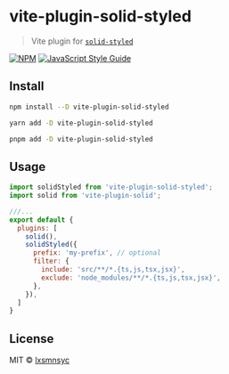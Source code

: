 # vite-plugin-solid-styled

> Vite plugin for [`solid-styled`](https://github.com/lxsmnsyc/solid-styled)

[![NPM](https://img.shields.io/npm/v/vite-plugin-solid-styled.svg)](https://www.npmjs.com/package/vite-plugin-solid-styled) [![JavaScript Style Guide](https://badgen.net/badge/code%20style/airbnb/ff5a5f?icon=airbnb)](https://github.com/airbnb/javascript)

## Install

```bash
npm install --D vite-plugin-solid-styled
```

```bash
yarn add -D vite-plugin-solid-styled
```

```bash
pnpm add -D vite-plugin-solid-styled
```

## Usage

```js
import solidStyled from 'vite-plugin-solid-styled';
import solid from 'vite-plugin-solid';

///...
export default {
  plugins: [
    solid(),
    solidStyled({
      prefix: 'my-prefix', // optional
      filter: {
        include: 'src/**/*.{ts,js,tsx,jsx}',
        exclude: 'node_modules/**/*.{ts,js,tsx,jsx}',
      },
    }),
  ]
}
```

## License

MIT © [lxsmnsyc](https://github.com/lxsmnsyc)
